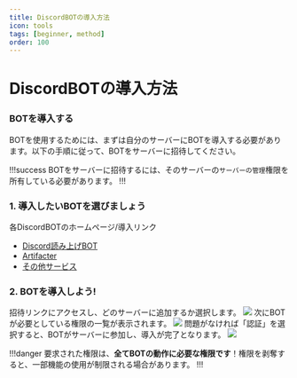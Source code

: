 ```yaml
---
title: DiscordBOTの導入方法
icon: tools
tags: [beginner, method]
order: 100
---
```


# DiscordBOTの導入方法
### BOTを導入する
BOTを使用するためには、まずは自分のサーバーにBOTを導入する必要があります。以下の手順に従って、BOTをサーバーに招待してください。

!!!success
BOTをサーバーに招待するには、そのサーバーの`サーバーの管理`権限を所有している必要があります。
!!!


### 1. 導入したいBOTを選びましょう
各DiscordBOTのホームページ/導入リンク
- [Discord読み上げBOT](https://tts.kuroneko6423.com)
- [Artifacter](https://artifacter.kuroneko6423.com)
- [その他サービス](https://kuroneko6423.com/service)

### 2. BOTを導入しよう!
招待リンクにアクセスし、どのサーバーに追加するか選択します。
![](/img/tutorial/bot-invite/1.webp)
次にBOTが必要としている権限の一覧が表示されます。
![](/img/tutorial/bot-invite/2.webp)
問題がなければ「認証」を選択すると、BOTがサーバーに参加し、導入が完了となります。
![](/img/tutorial/bot-invite/3.webp)

!!!danger
要求された権限は、**全てBOTの動作に必要な権限です**！権限を剥奪すると、一部機能の使用が制限される場合があります。
!!!

